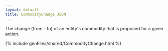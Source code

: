 ```yaml
---
layout: default
title: CommodityChange JSON
---
```


The change (from - to) of an entity's commodity that 
is proposed for a given action.


{% include genFiles/shared/CommodityChange.html %}
